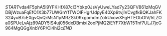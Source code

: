 $START$vda4F5phA5l9YFKHfX87cI3Ybkp0JsVyUweLYad7y23QFV861zMqGVDBjWzuaFqEfO1X3b77UWGnYfTWOlFHgrUdpyE40Xp9tvjlVCvgfkBQKJahFK324yuB7cEXgvQvQrMsN1pMRZSk09xgomdmZolrUxowXFgHTEObOIV/5LZOa0SPUeLvAjz89ADY5IS4uj056dxDBmixi2ooPjMQ2iEYF7XbW15Tnf7ULJ7jcG964MgQGgXnbY6P/Ci4hi2c$END$